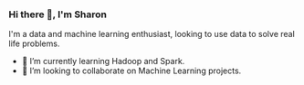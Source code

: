 ### Hi there 👋, I'm Sharon

I'm a data and machine learning enthusiast, looking to use data to solve real life problems.

- 🌱 I’m currently learning Hadoop and Spark.
- 👯 I’m looking to collaborate on Machine Learning projects.

<!--
**swariara/swariara** is a ✨ _special_ ✨ repository because its `README.md` (this file) appears on your GitHub profile.

**Here are some ideas to get you started:

- 🔭 I’m currently working on ...
- 🌱 I’m currently learning Big Data Hadoop and Spark
- 👯 I’m looking to collaborate on Machine Learning projects.
- 🤔 I’m looking for help with ...
- 💬 Ask me about ...
- 📫 How to reach me: ...
- 😄 Pronouns: ...
- ⚡ Fun fact: ...
-->
